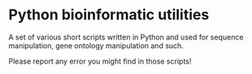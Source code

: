 Python bioinformatic utilities
==============================



A set of various short scripts written in Python and used for sequence 
manipulation, gene ontology manipulation and such.

Please report any error you might find in those scripts!
